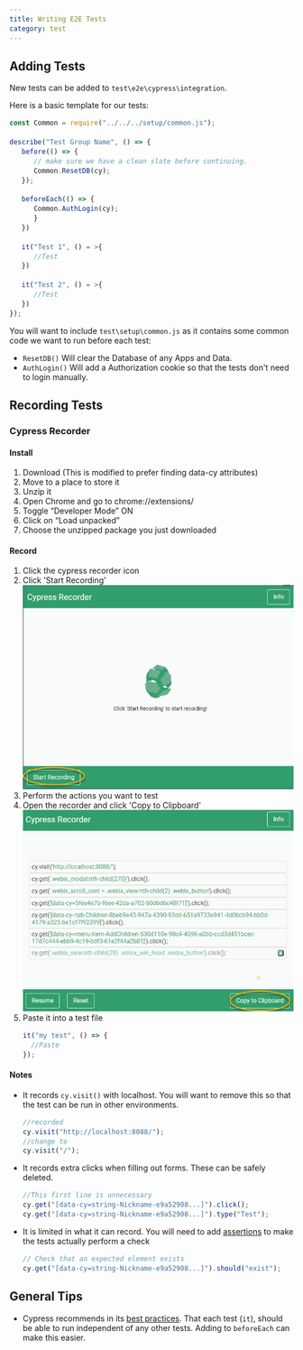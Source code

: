 ```yaml
---
title: Writing E2E Tests
category: test
---
```


## Adding Tests

New tests can be added to `test\e2e\cypress\integration`.

Here is a basic template for our tests:

```js
const Common = require("../../../setup/common.js");

describe("Test Group Name", () => {
   before(() => {
      // make sure we have a clean slate before continuing.
      Common.ResetDB(cy);
   });

   beforeEach(() => {
      Common.AuthLogin(cy);
      }
   })

   it("Test 1", () = >{
      //Test
   })

   it("Test 2", () = >{
      //Test
   })
});
```

You will want to include `test\setup\common.js` as it contains some common code we want to run before each test:

- `ResetDB()` Will clear the Database of any Apps and Data.
- `AuthLogin()` Will add a Authorization cookie so that the tests don't need to login manually.

## Recording Tests

### Cypress Recorder

#### Install

1. Download (This is modified to prefer finding data-cy attributes)
1. Move to a place to store it
1. Unzip it
1. Open Chrome and go to chrome://extensions/
1. Toggle “Developer Mode” ON
1. Click on “Load unpacked”
1. Choose the unzipped package you just downloaded

#### Record

1. Click the cypress recorder icon
1. Click 'Start Recording'\
   ![](images/cr_record.png)
1. Perform the actions you want to test
1. Open the recorder and click 'Copy to Clipboard'\
   ![](images/cr_copy.png)
1. Paste it into a test file
   ```js
   it("my test", () => {
     //Paste
   });
   ```

#### Notes

- It records `cy.visit()` with localhost. You will want to remove this so that the test can be run in other environments.

  ```js
  //recorded
  cy.visit("http://localhost:8088/");
  //change to
  cy.visit("/");
  ```

- It records extra clicks when filling out forms. These can be safely deleted.

  ```js
  //This first line is unnecessary
  cy.get("[data-cy=string-Nickname-e9a52908...]").click();
  cy.get("[data-cy=string-Nickname-e9a52908...]").type("Test");
  ```

- It is limited in what it can record. You will need to add [assertions](https://docs.cypress.io/guides/references/assertions#Common-Assertions) to make the tests actually perform a check
  ```js
  // Check that an expected element exists
  cy.get("[data-cy=string-Nickname-e9a52908...]").should("exist");
  ```

## General Tips

- Cypress recommends in its [best practices](https://docs.cypress.io/guides/references/best-practices#Organizing-Tests-Logging-In-Controlling-State). That each test (`it`), should be able to run independent of any other tests. Adding to `beforeEach` can make this easier.
